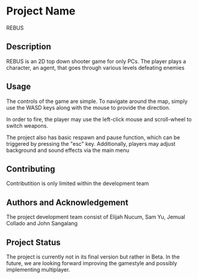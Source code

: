 # Project Name
REBUS

## Description
REBUS is an 2D top down shooter game for only PCs. The player plays a character, an agent, that goes through various levels defeating enemies


## Usage
The controls of the game are simple. To navigate around the map, simply use the WASD keys along with the mouse to provide the direction. 

In order to fire, the player may use the left-click mouse and scroll-wheel to switch weapons. 

The project also has basic respawn and pause function, which can be triggered by pressing the "esc" key. Additionally, players may adjust background and sound effects via the main menu

## Contributing 
Contributition is only limited within the development team 

## Authors and Acknowledgement 

The project development team consist of Elijah Nucum, Sam Yu, Jemual Collado and John Sangalang

## Project Status 
The project is currently not in its final version but rather in Beta. In the future, we are looking forward improving the gamestyle and possibly implementing multiplayer.
